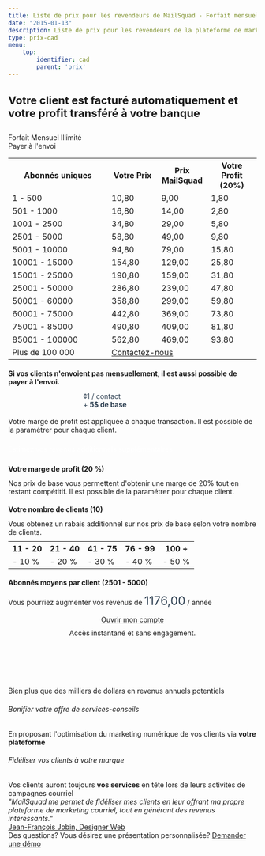 ```yaml
---
title: Liste de prix pour les revendeurs de MailSquad - Forfait mensuel illimité ou paiement par envoi CAD
date: "2015-01-13"
description: Liste de prix pour les revendeurs de la plateforme de marketing courriel en marque blanche MailSquad.
type: prix-cad
menu:
    top:
        identifier: cad
        parent: 'prix'
---
```


<section class="price-2 v-center" style="padding-top:0px;padding-bottom:10px;">
        <div class="container">
            <div class="row">
                <div class="col-sm-10 col-sm-offset-1">
                    <h1 style="font-size:22px">Votre client est facturé automatiquement et votre profit transféré à votre banque</h1>
                </div>
            </div>
        </div>
</section>

<section class="content-21">
    <div class="container">
        <div class="row">
            <div class="col-sm-6">
                <!-- Pricing -->
                <div class="features features-tabs">
                    <div class="features-header">
                        <div class="box active" style="width:50%">
                            <div class="fui-calendar"></div>
                            Forfait Mensuel Illimité
                        </div>
                        <div class="box" style="width:50%">
                            <div class="fui-mail"></div>
                            Payer à l'envoi
                        </div>
                    </div>
                    <div class="features-bodies">
                        <div class="features-body active">
                            <table class="pricing-table">
                                <col width="40%">
                                <col width="20%">
                                <col width="20%">
                                <col width="20%">
                                <tr>
                                    <th>Abonnés uniques</th>
                                    <th>Votre Prix</th>
                                    <th>Prix MailSquad</th>
                                    <th>Votre Profit (<span id="marginl">20</span>%)</th>
                                </tr>
                                <tr>
                                    <td>1 - 500</td>
                                    <td>10,80</td>
                                    <td>9,00</td>
                                    <td>1,80</td>
                                </tr>
                                <tr>
                                    <td>501 - 1000</td>
                                    <td>16,80</td>
                                    <td>14,00</td>
                                    <td>2,80</td>
                                </tr>
                                <tr>
                                    <td>1001 - 2500</td>
                                    <td>34,80</td>
                                    <td>29,00</td>
                                    <td>5,80</td>
                                </tr>
                                <tr>
                                    <td>2501 - 5000</td>
                                    <td>58,80</td>
                                    <td>49,00</td>
                                    <td>9,80</td>
                                </tr>
                                <tr>
                                    <td>5001 - 10000</td>
                                    <td>94,80</td>
                                    <td>79,00</td>
                                    <td>15,80</td>
                                </tr>
                                <tr>
                                    <td>10001 - 15000</td>
                                    <td>154,80</td>
                                    <td>129,00</td>
                                    <td>25,80</td>
                                </tr>
                                <tr>
                                    <td>15001 - 25000</td>
                                    <td>190,80</td>
                                    <td>159,00</td>
                                    <td>31,80</td>
                                </tr>
                                <tr>
                                    <td>25001 - 50000</td>
                                    <td>286,80</td>
                                    <td>239,00</td>
                                    <td>47,80</td>
                                </tr>
                                <tr>
                                    <td>50001 - 60000</td>
                                    <td>358,80</td>
                                    <td>299,00</td>
                                    <td>59,80</td>
                                </tr>
                                <tr>
                                    <td>60001 - 75000</td>
                                    <td>442,80</td>
                                    <td>369,00</td>
                                    <td>73,80</td>
                                </tr>
                                <tr>
                                    <td>75001 - 85000</td>
                                    <td>490,80</td>
                                    <td>409,00</td>
                                    <td>81,80</td>
                                </tr>
                                <tr>
                                    <td>85001 - 100000</td>
                                    <td>562,80</td>
                                    <td>469,00</td>
                                    <td>93,80</td>
                                </tr>
                                 <tr>
                                    <td>Plus de 100 000</td>
                                    <td colspan="3"><a href="/contact/">Contactez-nous</a></td>
                                </tr>             
                            </table>
                        </div>
                        <div class="features-body">
                            <h2 style="font-size:14px">Si vos clients n'envoient pas mensuellement, il est aussi possible de payer à l'envoi.</h2>
                            <div class="title" style="width: 200px;margin-left: auto;margin-right: auto;color: #2c3e50;">
                                <div class="price">
                                    <span class="currency">&cent;</span>1
                                    <span class="period">/ contact</span>
                                </div>
                                + <strong>5$ de base</strong>
                            </div>
                            <br>
                            Votre marge de profit est appliquée à chaque transaction. Il est possible de la paramétrer pour chaque client.
                        </div>
                    </div>
                </div>
            </div>
            <!-- Calculator -->
            <div class="col-sm-6">
                <div class="features features-tabs">
                    <div class="features-header" >
                        <div class="box" style="color:white;width:100%;margin-top:22px;margin-bottom:23px">
                            Estimez vos revenus additionnels supplémentaires
                        </div>
                     </div>
                     <div class="features-bodies">
                        <div class="features-body active">
                            <h2 style="font-size:14px;margin-top:8px">Votre marge de profit (<span id="margin">20</span> %)</h2>
                            <div id="slider-margin" class="ui-slider"></div>
                            Nos prix de base vous permettent d'obtenir une marge de 20% tout en restant compétitif. Il est possible de la paramétrer pour chaque client.
                            <h2 style="font-size:14px">Votre nombre de clients (<span id="clients">10</span>)</h2>
                            <div id="slider-clients" class="ui-slider"></div>
                            Vous obtenez un rabais additionnel sur nos prix de base selon votre nombre de clients.
                            <table class="discount-table" style="margin-top: 10px;width:100%">
                                <tr>
                                    <th>11 - 20</th>
                                    <th>21 - 40</th>
                                    <th>41 - 75</th>
                                    <th>76 - 99</th>
                                    <th>100 +</th>
                                </tr>
                                <tr>
                                    <td>- 10 %</td>
                                    <td>- 20 %</td>
                                    <td>- 30 %</td>
                                    <td>- 40 %</td>
                                    <td>- 50 %</td>
                                </tr>
                            </table>
                            <h2 style="font-size:14px">Abonnés moyens par client (<span id="subscribers">2501 - 5000</span>)</h2>
                            <div id="slider-subscribers" class="ui-slider"></div>
                            <p style="margin-bottom:0px;padding-top:0px">Vous pourriez augmenter vos revenus de <span style="font-size:24px;color: #2c3e50;" id="revenue">1176,00</span> / année</p>
                        </div>
                    </div>
                </div>
                <div class="btns" style="margin-top: 15px;text-align:center;">
                    <a class="btn btn-primary" href="https://app.mailsquad.com/login/signup?lang=fr">
                        <span>Ouvrir mon compte</span>
                    </a>
                    <div style="margin-top:10px">Accès instantané et sans engagement.</div>
                </div>
            </div>
        </div>
    </div>
</section>

<section class="content-7 v-center" style="padding-top:100px">
    <div>
        <div class="container">
            <div class="row v-center">
                <div class="col-sm-3">
                    <div>
                    Bien plus que des milliers de dollars en revenus annuels potentiels 
                    </div>
                </div>
                <div class="col-sm-4">
                    <div class="col-sm-offset-1">
                        <h6>Bonifier votre offre de services-conseils</h6>
                        En proposant l'optimisation du marketing numérique de vos clients via <b>votre plateforme</b>
                        <h6>Fidéliser vos clients à votre marque</h6>
                        Vos clients auront toujours <b>vos services</b> en tête lors de leurs activités de campagnes courriel
                    </div>
                </div>
                <div class="col-sm-3">
                    <div class="col-sm-offset-2">
                        <div class="quote">
                    <div class="quote-text">
                        <i>"MailSquad me permet de fidéliser mes clients en leur offrant ma propre plateforme
                        de marketing courriel, tout en générant des revenus intéressants."</i>
                    </div>
                    <div class="quote-author">
                        <div class="quote-author-name">
                            <a href="http://jeffjobin.com/" target="_blank">Jean-François Jobin, Designer Web</a>
                        </div>
                    </div>
                </div>
            </div>
        </div>
    </div>
</section>

<section class="content-11" style="margin-top:0px">
    <div class="container">
        <span>Des questions? Vous désirez une présentation personnalisée?</span>
        <a class="btn btn-large btn-success" href="https://mailsquad.com/contact/">Demander une démo</a>
    </div>
</section>